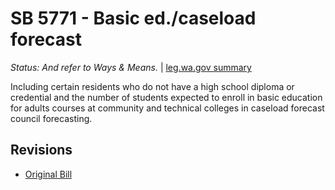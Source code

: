 # SB 5771 - Basic ed./caseload forecast
*Status: And refer to Ways & Means.* | [leg.wa.gov summary](https://app.leg.wa.gov/billsummary?BillNumber=5771&Year=2021)

Including certain residents who do not have a high school diploma or credential and the number of students expected to enroll in basic education for adults courses at community and technical colleges in caseload forecast council forecasting.

## Revisions
* [Original Bill](1/)